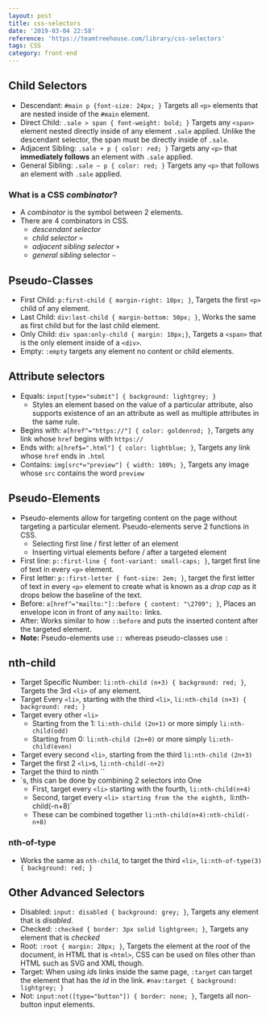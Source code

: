 ```yaml
---
layout: post
title: css-selectors
date: '2019-03-04 22:58'
reference: 'https://teamtreehouse.com/library/css-selectors'
tags: CSS
category: front-end
---
```


## Child Selectors
- Descendant: `#main p {font-size: 24px; }` Targets all `<p>` elements that are nested inside of the `#main` element.
- Direct Child: `.sale > span { font-weight: bold; }` Targets any `<span>` element nested directly inside of any element `.sale` applied. Unlike the descendant selector, the span must be directly inside of `.sale`.
- Adjacent Sibling: `.sale + p { color: red; }` Targets any `<p>` that **immediately follows** an element with `.sale` applied.
- General Sibling: `.sale ~ p { color: red; }` Targets any `<p>` that follows an element with `.sale` applied.

### What is a CSS *combinator*?
- A *combinator* is the symbol between 2 elements.
- There are 4 combinators in CSS.
    - *descendant selector* ` `
    - *child selector* `>`
    - *adjacent sibling selector* `+`
    - *general sibling* selector `~`

## Pseudo-Classes
- First Child: `p:first-child { margin-right: 10px; }`, Targets the first `<p>` child of any element.
- Last Child: `div:last-child { margin-bottom: 50px; }`, Works the same as first child but for the last child element.
- Only Child: `div span:only-child { margin: 10px;}`, Targets a `<span>` that is the only element inside of a `<div>`.
- Empty: `:empty` targets any element no content or child elements.

## Attribute selectors
- Equals: `input[type="submit"] { background: lightgrey; }`
    - Styles an element based on the value of a particular attribute, also supports existence of an an attribute as well as multiple attributes in the same rule.
- Begins with: `a[href^="https://"] { color: goldenrod; }`, Targets any link whose `href` begins with `https://`
- Ends with: `a[href$=".html"] { color: lightblue; }`, Targets any link whose `href` ends in `.html`
- Contains: `img[src*="preview"] { width: 100%; }`, Targets any image whose `src` contains the word `preview`

## Pseudo-Elements
- Pseudo-elements allow for targeting content on the page without targeting a particular element. Pseudo-elements serve 2 functions in CSS.
    - Selecting first line / first letter of an element
    - Inserting virtual elements before / after a targeted element
- First line: `p::first-line { font-variant: small-caps; }`, target first line of text in every `<p>` element.
- First letter: `p::first-letter { font-size: 2em; }`, target the first letter of text in every `<p>` element to create what is known as a *drop cap* as it drops below the baseline of the text.
- Before: `a[href^="mailto:"]::before { content: "\2709"; }`, Places an envelope icon in front of any `mailto:` links.
- After: Works similar to how `::before` and puts the inserted content after the targeted element.
- **Note:** Pseudo-elements use `::` whereas pseudo-classes use `:`

## nth-child
- Target Specific Number: `li:nth-child (n+3) { background: red; }`, Targets the 3rd `<li>` of any element.
- Target Every `<li>`, starting with the third `<li>`, `li:nth-child (n+3) { background: red; }`
- Target every other `<li>`
    - Starting from the 1: `li:nth-child (2n+1)` or more simply `li:nth-child(odd)`
    - Starting from 0: `li:nth-child (2n+0)` or more simply `li:nth-child(even)`
- Target every second `<li>`, starting from the third `li:nth-child (2n+3)`
- Target the first 2 `<li>`s, `li:nth-child(-n+2)`
- Target the third to ninth ``<li>`s, this can be done by combining 2 selectors into One
    - First, target every `<li>` starting with the fourth, `li:nth-child(n+4)`
    - Second, target every `<li> starting from the the eighth, `li:nth-child(-n+8)`
    - These can be combined together `li:nth-child(n+4):nth-child(-n+8)`

### nth-of-type
- Works the same as `nth-child`, to target the third `<li>`, `li:nth-of-type(3) { background: red; }`

## Other Advanced Selectors
- Disabled: `input: disabled { background: grey; }`, Targets any element that is *disabled*.
- Checked: `:checked { border: 3px solid lightgreen; }`, Targets any element that is *checked*
- Root: `:root { margin: 20px; }`, Targets the element at the *root* of the document, in HTML that is `<html>`, CSS can be used on files other than HTML such as SVG and XML though.
- Target: When using *id*s links inside the same page, `:target` can target the element that has the *id* in the link. `#nav:target { background: lightgrey; }`
- Not: `input:not([type="button"]) { border: none; }`, Targets all non-button input elements.
